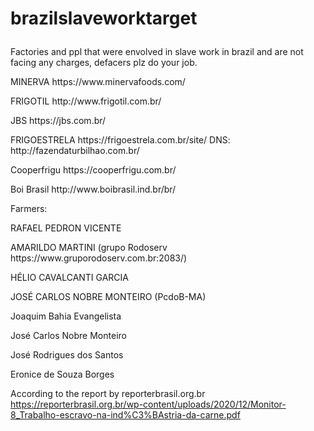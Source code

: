 # brazilslaveworktarget<p>
Factories and ppl that were envolved in slave work in brazil and are not facing any charges, defacers plz do your job.
<p>
<p>
MINERVA https://www.minervafoods.com/
<p>
FRIGOTIL http://www.frigotil.com.br/
<p>
JBS https://jbs.com.br/
  <p>
FRIGOESTRELA https://frigoestrela.com.br/site/     DNS: http://fazendaturbilhao.com.br/
    <p>
Cooperfrigu https://cooperfrigu.com.br/
      <p>
Boi Brasil http://www.boibrasil.ind.br/br/
        <p>
<p>
<p>
Farmers:
<p>
<p>
<p>
RAFAEL PEDRON VICENTE
  <p>
AMARILDO MARTINI (grupo Rodoserv https://www.gruporodoserv.com.br:2083/)
<p>
HÉLIO CAVALCANTI GARCIA
<p>
JOSÉ CARLOS NOBRE MONTEIRO (PcdoB-MA)
<p>
Joaquim   Bahia   Evangelista
<p>
José  Carlos  Nobre  Monteiro
<p>
José  Rodrigues  dos  Santos
<p>
Eronice  de  Souza  Borges
<p>
  <p>

According to the report by reporterbrasil.org.br https://reporterbrasil.org.br/wp-content/uploads/2020/12/Monitor-8_Trabalho-escravo-na-ind%C3%BAstria-da-carne.pdf


